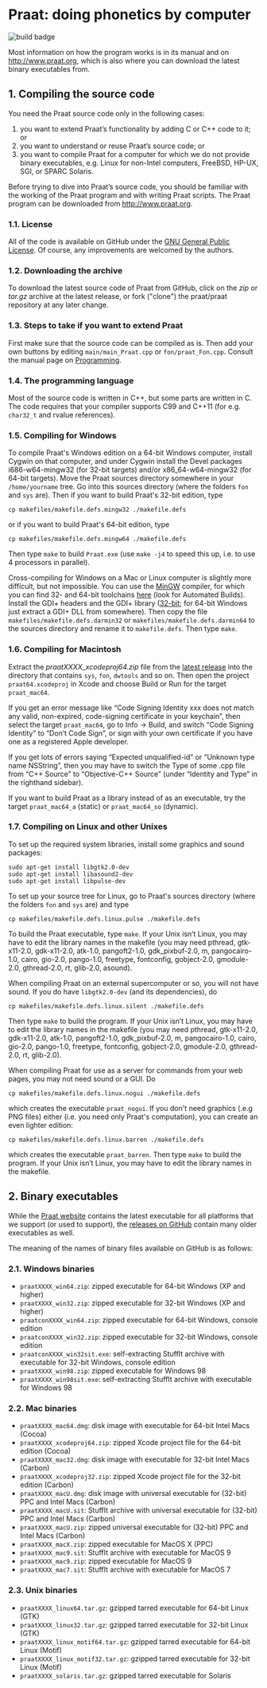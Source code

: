 # Praat: doing phonetics by computer

![build badge][]

Most information on how the program works is in its manual and on http://www.praat.org,
which is also where you can download the latest binary executables from.

## 1. Compiling the source code

You need the Praat source code only in the following cases:

1. you want to extend Praat’s functionality by adding C or C++ code to it; or
2. you want to understand or reuse Praat’s source code; or
3. you want to compile Praat for a computer for which we do not provide binary executables,
e.g. Linux for non-Intel computers, FreeBSD, HP-UX, SGI, or SPARC Solaris.

Before trying to dive into Praat’s source code, you should be familiar with the working of the Praat program
and with writing Praat scripts. The Praat program can be downloaded from http://www.praat.org.

### 1.1. License

All of the code is available on GitHub under the
[GNU General Public License](http://www.fon.hum.uva.nl/praat/GNU_General_Public_License.txt).
Of course, any improvements are welcomed by the authors.

### 1.2. Downloading the archive

To download the latest source code of Praat from GitHub,
click on the *zip* or *tar.gz* archive at the latest release,
or fork ("clone") the praat/praat repository at any later change.

### 1.3. Steps to take if you want to extend Praat

First make sure that the source code can be compiled as is.
Then add your own buttons by editing `main/main_Praat.cpp` or `fon/praat_Fon.cpp`.
Consult the manual page on [Programming](http://www.fon.hum.uva.nl/praat/manual/Programming_with_Praat.html).

### 1.4. The programming language

Most of the source code is written in C++, but some parts are written in C.
The code requires that your compiler supports C99 and C++11 (for e.g. `char32_t` and rvalue references).

### 1.5. Compiling for Windows

To compile Praat's Windows edition on a 64-bit Windows computer,
install Cygwin on that computer,
and under Cygwin install the Devel packages i686-w64-mingw32 (for 32-bit targets)
and/or x86_64-w64-mingw32 (for 64-bit targets).
Move the Praat sources directory somewhere in your `/home/yourname` tree.
Go into this sources directory (where the folders `fon` and `sys` are).
Then if you want to build Praat's 32-bit edition, type

    cp makefiles/makefile.defs.mingw32 ./makefile.defs

or if you want to build Praat's 64-bit edition, type

    cp makefiles/makefile.defs.mingw64 ./makefile.defs

Then type `make` to build `Praat.exe`
(use `make -j4` to speed this up, i.e. to use 4 processors in parallel).

Cross-compiling for Windows on a Mac or Linux computer is slightly more difficult, but not impossible.
You can use the [MinGW](http://www.mingw.org) compiler,
for which you can find 32- and 64-bit toolchains
[here](http://sourceforge.net/projects/mingw-w64/files/) (look for Automated Builds).
Install the GDI+ headers and the GDI+ library ([32-bit](http://www.fon.hum.uva.nl/praat/libgdiplus.a-32.zip);
for 64-bit Windows just extract a GDI+ DLL from somewhere).
Then copy the file `makefiles/makefile.defs.darmin32` or `makefiles/makefile.defs.darmin64`
to the sources directory and rename it to `makefile.defs`.
Then type `make`.

### 1.6. Compiling for Macintosh

Extract the *praatXXXX_xcodeproj64.zip* file from the [latest release](https://github.com/praat/praat/releases)
into the directory that contains
`sys`, `fon`, `dwtools` and so on. Then open the project `praat64.xcodeproj` in Xcode
and choose Build or Run for the target `praat_mac64`.

If you get an error message like “Code Signing Identity xxx does not match any valid, non-expired,
code-signing certificate in your keychain”, then select the target `praat_mac64`, go to Info → Build,
and switch “Code Signing Identity” to “Don’t Code Sign”,
or sign with your own certificate if you have one as a registered Apple developer.

If you get lots of errors saying “Expected unqualified-id” or “Unknown type name NSString”,
then you may have to switch the Type of some .cpp file from “C++ Source” to “Objective-C++ Source”
(under “Identity and Type” in the righthand sidebar).

If you want to build Praat as a library instead of as an executable,
try the target `praat_mac64_a` (static) or `praat_mac64_so` (dynamic).

### 1.7. Compiling on Linux and other Unixes

To set up the required system libraries, install some graphics and sound packages:

	sudo apt-get install libgtk2.0-dev
	sudo apt-get install libasound2-dev
	sudo apt-get install libpulse-dev

To set up your source tree for Linux, go to Praat's sources directory (where the folders `fon` and `sys` are) and type

    cp makefiles/makefile.defs.linux.pulse ./makefile.defs

To build the Praat executable, type `make`.
If your Unix isn’t Linux, you may have to edit the library names in the makefile
(you may need pthread, gtk-x11-2.0, gdk-x11-2.0, atk-1.0, pangoft2-1.0, gdk_pixbuf-2.0, m, pangocairo-1.0,
cairo, gio-2.0, pango-1.0, freetype, fontconfig, gobject-2.0, gmodule-2.0, gthread-2.0, rt, glib-2.0, asound).

When compiling Praat on an external supercomputer or so, you will not have sound.
If you do have `libgtk2.0-dev` (and its dependencies), do

    cp makefiles/makefile.defs.linux.silent ./makefile.defs

Then type `make` to build the program. If your Unix isn’t Linux,
you may have to edit the library names in the makefile (you may need pthread, gtk-x11-2.0, gdk-x11-2.0, atk-1.0,
pangoft2-1.0, gdk_pixbuf-2.0, m, pangocairo-1.0, cairo, gio-2.0, pango-1.0, freetype, fontconfig, gobject-2.0,
gmodule-2.0, gthread-2.0, rt, glib-2.0).

When compiling Praat for use as a server for commands from your web pages, you may not need sound or a GUI. Do

    cp makefiles/makefile.defs.linux.nogui ./makefile.defs

which creates the executable `praat_nogui`. If you don't need graphics (.e.g PNG files) either
(i.e. you need only Praat's computation), you can create an even lighter edition:

    cp makefiles/makefile.defs.linux.barren ./makefile.defs

which creates the executable `praat_barren`. Then type `make` to build the program. If your Unix isn’t Linux,
you may have to edit the library names in the makefile.

## 2. Binary executables

While the [Praat website](http://www.praat.org) contains the latest executable for all platforms that we support
(or used to support), the [releases on GitHub](https://github.com/praat/praat/releases) contain many older executables as well.

The meaning of the names of binary files available on GitHub is as follows:

### 2.1. Windows binaries
- `praatXXXX_win64.zip`: zipped executable for 64-bit Windows (XP and higher)
- `praatXXXX_win32.zip`: zipped executable for 32-bit Windows (XP and higher)
- `praatconXXXX_win64.zip`: zipped executable for 64-bit Windows, console edition
- `praatconXXXX_win32.zip`: zipped executable for 32-bit Windows, console edition
- `praatconXXXX_win32sit.exe`: self-extracting StuffIt archive with executable for 32-bit Windows, console edition
- `praatXXXX_win98.zip`: zipped executable for Windows 98
- `praatXXXX_win98sit.exe`: self-extracting StuffIt archive with executable for Windows 98

### 2.2. Mac binaries
- `praatXXXX_mac64.dmg`: disk image with executable for 64-bit Intel Macs (Cocoa)
- `praatXXXX_xcodeproj64.zip`: zipped Xcode project file for the 64-bit edition (Cocoa)
- `praatXXXX_mac32.dmg`: disk image with executable for 32-bit Intel Macs (Carbon)
- `praatXXXX_xcodeproj32.zip`: zipped Xcode project file for the 32-bit edition (Carbon)
- `praatXXXX_macU.dmg`: disk image with universal executable for (32-bit) PPC and Intel Macs (Carbon)
- `praatXXXX_macU.sit`: StuffIt archive with universal executable for (32-bit) PPC and Intel Macs (Carbon)
- `praatXXXX_macU.zip`: zipped universal executable for (32-bit) PPC and Intel Macs (Carbon)
- `praatXXXX_macX.zip`: zipped executable for MacOS X (PPC)
- `praatXXXX_mac9.sit`: StuffIt archive with executable for MacOS 9
- `praatXXXX_mac9.zip`: zipped executable for MacOS 9
- `praatXXXX_mac7.sit`: StuffIt archive with executable for MacOS 7

### 2.3. Unix binaries
- `praatXXXX_linux64.tar.gz`: gzipped tarred executable for 64-bit Linux (GTK)
- `praatXXXX_linux32.tar.gz`: gzipped tarred executable for 32-bit Linux (GTK)
- `praatXXXX_linux_motif64.tar.gz`: gzipped tarred executable for 64-bit Linux (Motif)
- `praatXXXX_linux_motif32.tar.gz`: gzipped tarred executable for 32-bit Linux (Motif)
- `praatXXXX_solaris.tar.gz`: gzipped tarred executable for Solaris

[build badge]: https://api.travis-ci.org/jjatria/praat.svg?branch=ci-testing

